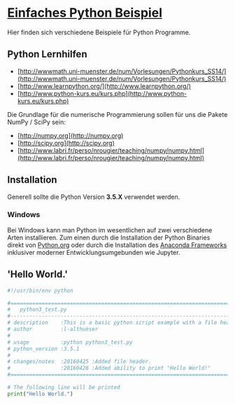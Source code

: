 # [Einfaches Python Beispiel](python_examples)
Hier finden sich verschiedene Beispiele für Python Programme.

## Python Lernhilfen
* [http://wwwmath.uni-muenster.de/num/Vorlesungen/Pythonkurs_SS14/](http://wwwmath.uni-muenster.de/num/Vorlesungen/Pythonkurs_SS14/)  
* [http://www.learnpython.org/](http://www.learnpython.org/)  
* [http://www.python-kurs.eu/kurs.php](http://www.python-kurs.eu/kurs.php)  

Die Grundlage für die numerische Programmierung sollen für uns die Pakete
NumPy / SciPy sein:
* [http://numpy.org](http://numpy.org)  
* [http://scipy.org](http://scipy.org)  
* [http://www.labri.fr/perso/nrougier/teaching/numpy/numpy.html](http://www.labri.fr/perso/nrougier/teaching/numpy/numpy.html)

## Installation
Generell sollte die Python Version **3.5.X** verwendet werden.

### Windows
Bei Windows kann man Python im wesentlichen auf zwei verschiedene Arten installieren. Zum einen durch die Installation der Python Binaries direkt von [Python.org](https://www.python.org/) oder durch die Installation des [Anaconda Frameworks](https://www.continuum.io/downloads) inklusiver moderner Entwicklungsumgebunden wie Jupyter.

## 'Hello World.'

```python
#!/usr/bin/env python

#==============================================================================
#	python3_test.py
#------------------------------------------------------------------------------
# description    :This is a basic python script example with a file header
# author         :l-althueser
#
# usage          :python python3_test.py
# python_version :3.5.1 
#
# changes/notes  :20160425 :Added file header.
#				 :20160426 :Added ability to print "Hello World!"
#==============================================================================

# The following line will be printed
print("Hello World.")
```

